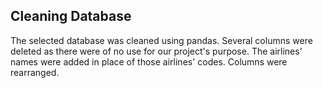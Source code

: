## Cleaning Database
The selected database was cleaned using pandas. 
Several columns were deleted as there were of no use for our project's purpose. The airlines' names were added in place of those airlines' codes. Columns were rearranged. 
